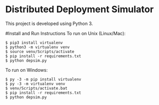 # Distributed Deployment Simulator

This project is developed using Python 3.


#Install and Run Instructions
To run on Unix (Linux/Mac):
```Shell
$ pip3 install virtualenv
$ python3 -m virtualenv venv
$ source venv/Scripts/activate
$ pip install -r requirements.txt
$ python depsim.py
```

To run on Windows:

```Shell
$ py -3 -m pip install virtualenv
$ py -3 -m virtualenv venv
$ venv/Scripts/activate.bat
$ pip install -r requirements.txt
$ python depsim.py
```
